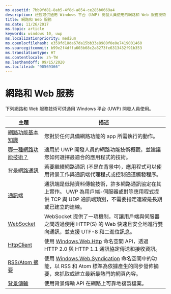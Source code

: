 ```yaml
---
ms.assetid: 7bb9fd81-8ab5-4f8d-a854-ce285b0669a4
description: 檢視可供通用 Windows 平台 (UWP) 開發人員使用的網路和 Web 服務技術相關文章連結清單。
title: 網路和 Web 服務
ms.date: 11/26/2017
ms.topic: article
keywords: windows 10, uwp
ms.localizationpriority: medium
ms.openlocfilehash: e359fd18da67da15bb33e8980f0e0e7419001460
ms.sourcegitcommit: b99e2f4dffa603b68c2a8273fe6313432f91b353
ms.translationtype: HT
ms.contentlocale: zh-TW
ms.lasthandoff: 09/15/2020
ms.locfileid: "90569366"
---
```

# <a name="networking-and-web-services"></a>網路和 Web 服務

下列網路和 Web 服務技術可供通用 Windows 平台 (UWP) 開發人員使用。

| 主題 | 描述 |
| - | - |
| [網路功能基本知識](networking-basics.md) | 您對於任何具備網路功能的 app 所需執行的動作。 |
| [哪一種網路功能技術？](which-networking-technology.md) | 適用於 UWP 開發人員的網路功能技術概觀，並建議您如何選擇最適合的應用程式的技術。 |
| [背景網路通訊](network-communications-in-the-background.md) | 若要繼續網路通訊 (不是在背景中)，應用程式可以使用背景工作與通訊端代理程式或控制通道觸發程序。 |
| [通訊端](sockets.md) | 通訊端是低階資料傳輸技術，許多網路通訊協定在其上實作。 UWP 為用戶端-伺服器或對等應用程式提供 TCP 與 UDP 通訊端類別，不需要指定連線是長期或已建立的連線。 |
| [WebSocket](websockets.md) | WebSocket 提供了一項機制，可讓用戶端與伺服器之間透過使用 HTTP(S) 的 Web 快速且安全地進行雙向通訊，並支援 UTF-8 和二進位訊息。 |
| [HttpClient](httpclient.md) | 使用 [Windows.Web.Http](/uwp/api/Windows.Web.Http) 命名空間 API，透過 HTTP 2.0 與 HTTP 1.1 通訊協定傳送和接收資訊。 |
| [RSS/Atom 摘要](web-feeds.md) | 使用 [Windows.Web.Syndication](/uwp/api/Windows.Web.Syndication) 命名空間中的功能，以 RSS 和 Atom 標準為依據產生的同步發佈摘要，來抓取或建立最新最熱門的網頁內容。 |
| [背景傳輸](background-transfers.md) | 使用背景傳輸 API 在網路上可靠地複製檔案。 |